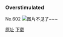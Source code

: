 ### Overstimulated
No.602
![图片不见了~~~](https://imgs.xkcd.com/comics/overstimulated.png)

[原址](https://xkcd.com//602) [下载](https://imgs.xkcd.com/comics/overstimulated.png)

